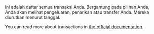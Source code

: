 Ini adalah daftar semua transaksi Anda. Bergantung pada pilihan Anda, Anda akan melihat pengeluaran, penarikan atau transfer Anda. Mereka diurutkan menurut tanggal.

You can read more about transactions in [the official documentation](https://docs.firefly-iii.org/concepts/transactions).